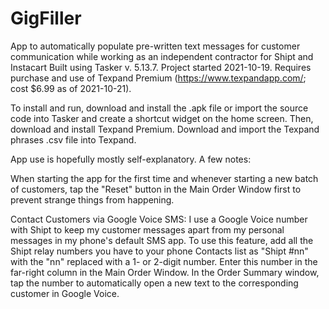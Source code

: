 # GigFiller
App to automatically populate pre-written text messages for customer communication while working as an independent contractor for Shipt and Instacart
Built using Tasker v. 5.13.7. Project started 2021-10-19.
Requires purchase and use of Texpand Premium (https://www.texpandapp.com/; cost $6.99 as of 2021-10-21).

To install and run, download and install the .apk file or import the source code into Tasker and create a shortcut widget on the home screen.
Then, download and install Texpand Premium. Download and import the Texpand phrases .csv file into Texpand.

App use is hopefully mostly self-explanatory. A few notes:

When starting the app for the first time and whenever starting a new batch of customers, tap the "Reset" button in the Main Order Window first to prevent strange things from happening.

Contact Customers via Google Voice SMS:
I use a Google Voice number with Shipt to keep my customer messages apart from my personal messages in my phone's default SMS app. To use this feature, add all the Shipt relay numbers you have to your phone Contacts list as "Shipt #nn" with the "nn" replaced with a 1- or 2-digit number. Enter this number in the far-right column in the Main Order Window. In the Order Summary window, tap the number to automatically open a new text to the corresponding customer in Google Voice.
